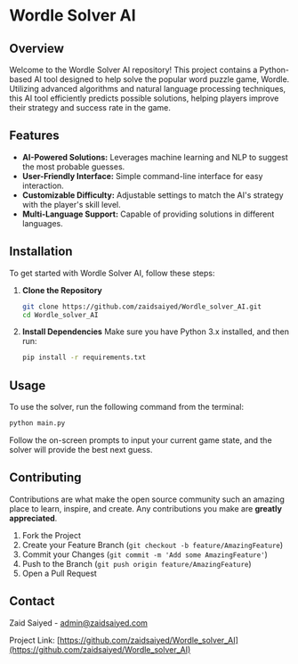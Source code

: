 
# Wordle Solver AI

## Overview
Welcome to the Wordle Solver AI repository! This project contains a Python-based AI tool designed to help solve the popular word puzzle game, Wordle. Utilizing advanced algorithms and natural language processing techniques, this AI tool efficiently predicts possible solutions, helping players improve their strategy and success rate in the game.

## Features
- **AI-Powered Solutions:** Leverages machine learning and NLP to suggest the most probable guesses.
- **User-Friendly Interface:** Simple command-line interface for easy interaction.
- **Customizable Difficulty:** Adjustable settings to match the AI's strategy with the player's skill level.
- **Multi-Language Support:** Capable of providing solutions in different languages.

## Installation
To get started with Wordle Solver AI, follow these steps:

1. **Clone the Repository**
   ```bash
   git clone https://github.com/zaidsaiyed/Wordle_solver_AI.git
   cd Wordle_solver_AI
   ```

2. **Install Dependencies**
   Make sure you have Python 3.x installed, and then run:
   ```bash
   pip install -r requirements.txt
   ```

## Usage
To use the solver, run the following command from the terminal:
```bash
python main.py
```
Follow the on-screen prompts to input your current game state, and the solver will provide the best next guess.

## Contributing
Contributions are what make the open source community such an amazing place to learn, inspire, and create. Any contributions you make are **greatly appreciated**.

1. Fork the Project
2. Create your Feature Branch (`git checkout -b feature/AmazingFeature`)
3. Commit your Changes (`git commit -m 'Add some AmazingFeature'`)
4. Push to the Branch (`git push origin feature/AmazingFeature`)
5. Open a Pull Request


## Contact
Zaid Saiyed - [admin@zaidsaiyed.com](mailto:admin@zaidsaiyed.com)

Project Link: [https://github.com/zaidsaiyed/Wordle_solver_AI](https://github.com/zaidsaiyed/Wordle_solver_AI)
